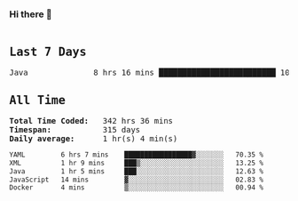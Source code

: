 ### Hi there 👋

<!--WakaTime-Start-->
<pre><h2>Last 7 Days</h2>Java              8 hrs 16 mins █████████████████████████ 100.00 %</br><h2>All Time</h2><strong>Total Time Coded:   </strong>342 hrs 36 mins</br><strong>Timespan:           </strong>315 days</br><strong>Daily average:      </strong>1 hr(s) 4 min(s)</pre>
<!--WakaTime-End-->

<!--START_SECTION:waka-->

```txt
YAML         6 hrs 7 mins    █████████████████▓░░░░░░░   70.35 %
XML          1 hr 9 mins     ███▒░░░░░░░░░░░░░░░░░░░░░   13.25 %
Java         1 hr 5 mins     ███░░░░░░░░░░░░░░░░░░░░░░   12.63 %
JavaScript   14 mins         ▓░░░░░░░░░░░░░░░░░░░░░░░░   02.83 %
Docker       4 mins          ▒░░░░░░░░░░░░░░░░░░░░░░░░   00.94 %
```

<!--END_SECTION:waka-->

 <!-- waka-box start -->
 <!-- waka-box end -->
